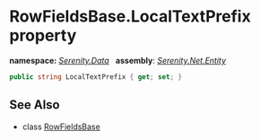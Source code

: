 # RowFieldsBase.LocalTextPrefix property
**namespace:** *[Serenity.Data](../../README.md#serenity.data-namespace)*   **assembly**: *[Serenity.Net.Entity](../../README.md)*

```csharp
public string LocalTextPrefix { get; set; }
```

## See Also

* class [RowFieldsBase](../RowFieldsBase.md)